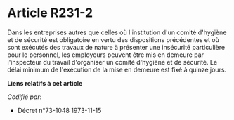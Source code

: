# Article R231-2

Dans les entreprises autres que celles où l'institution d'un comité d'hygiène et de sécurité est obligatoire en vertu des
dispositions précédentes et où sont exécutés des travaux de nature à présenter une insécurité particulière pour le personnel,
les employeurs peuvent être mis en demeure par l'inspecteur du travail d'organiser un comité d'hygiène et de sécurité. Le
délai minimum de l'exécution de la mise en demeure est fixé à quinze jours.

**Liens relatifs à cet article**

_Codifié par_:

  - Décret n°73-1048 1973-11-15
